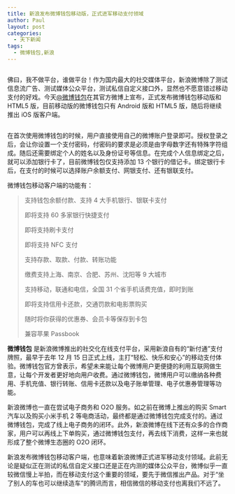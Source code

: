 ```yaml
---
title: 新浪发布微博钱包移动版，正式进军移动支付领域
author: Paul
layout: post
categories:
  - 天下新闻
tags:
  - 微博钱包,新浪
---
```


<p style="text-align: center;">

  <img src="http://img7.chztv.com/blog/2013-0103/weibo-money.jpg" alt="" />

</p>

佛曰，我不做平台，谁做平台！作为国内最大的社交媒体平台，新浪微博除了测试信息流广告、测试媒体公众平台，测试私信自定义接口外，显然也不愿意错过移动支付的好戏。今天<a href="http://e.weibo.com/2892724592/zm3g5CbbF" target="_blank">@微博钱包</a>在其官方微博上宣布，正式发布微博钱包移动版和 HTML5 版，目前移动版的微博钱包只有 Android 版和 HTML5 版，随后将继续推出 iOS 版客户端。

<img style="display: block; margin-left: auto; margin-right: auto;" src="http://img7.chztv.com/blog/2013-0103/weibo-money-1.png" alt="" />

在首次使用微博钱包的时候，用户直接使用自己的微博账户登录即可。授权登录之后，会让你设置一个支付密码，付密码的要求是必须是由字母数字还有特殊字符组成。随后还需要绑定个人的姓名以及身份证号等信息。在完成个人信息绑定之后，就可以添加银行卡了，目前微博钱包仅支持添加 13 个银行的借记卡。绑定银行卡后，在支付的时候可以选择账户余额支付、网银支付、还有银联支付。

微博钱包移动客户端的功能有：

> 支持钱包余额付款、支持 4 大手机银行、银联卡支付  
> 
> 即将支持 60 多家银行快捷支付  
> 
> 即将支持刷卡支付  
> 
> 即将支持 NFC 支付  
> 
> 支持存款、取款、付款、转账功能  
> 
> 缴费支持上海、南京、合肥、苏州、沈阳等 9 大城市  
> 
> 支持移动，联通和电信，全国 31 个省手机话费充值，即时到账  
> 
> 即将支持信用卡还款，交通罚款和电影票购买  
> 
> 随时将你获得的优惠券、会员卡等保存到卡包  
> 
> 兼容苹果 Passbook

**微博钱包** 是新浪微博推出的社交化在线支付平台，采用新浪自有的&ldquo;新付通&rdquo;支付牌照，最早于去年 12 月 15 日正式上线，主打&ldquo;轻松、快乐和安心&rdquo;的移动支付体验。微博钱包官方曾表示，希望未来能让每个微博用户更便捷的利用互联网做生意，让每个开发者更好地向用户收费。通过微博钱包，微博用户可以缴纳各种费用、手机充值、银行转账、信用卡还款以及电子账单管理、电子优惠券管理等功能。  

新浪微博也一直在尝试电子商务和 O2O 服务。如之前在微博上推出的购买 Smart 汽车以及购买小米手机 2 等电商活动，最终都是通过微博钱包完成支付的。通过微博钱包，完成了线上电子商务的闭环。此外，新浪微博在线下还有众多的合作商家，用户可以再线上下单购买，通过微博钱包支付，再去线下消费，这样一来也就形成了整个微博生态圈的 O2O 闭环。

新浪发布微博钱包移动客户端，也意味着新浪微博正式进军移动支付领域。此前无论是疑似正在测试的私信自定义接口还是正在内测的媒体公众平台，微博似乎一直较微信慢上半拍，而在移动支付这个重要的领域，要先于微信推出产品。对于&ldquo;坐了别人的车也可以继续造车&rdquo;的腾讯而言，相信微信的移动支付也离我们不远了。